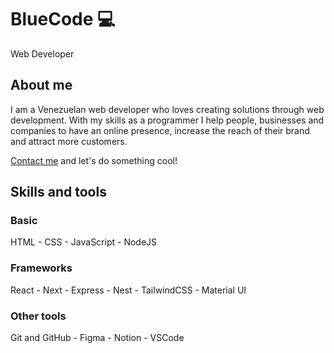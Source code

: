 # BlueCode 💻

Web Developer

## About me

I am a Venezuelan web developer who loves creating solutions through web development. With my skills as a programmer I help people, businesses and companies to have an online presence, increase the reach of their brand and attract more customers.

[Contact me](anibalmd32@gmail.com) and let's do something cool!

<!-- ## Portfolio -->
<!-- Vacío de momento -->

## Skills and tools

### Basic

HTML - CSS - JavaScript - NodeJS

### Frameworks

React - Next - Express - Nest - TailwindCSS - Material UI

### Other tools

Git and GitHub - Figma - Notion - VSCode

